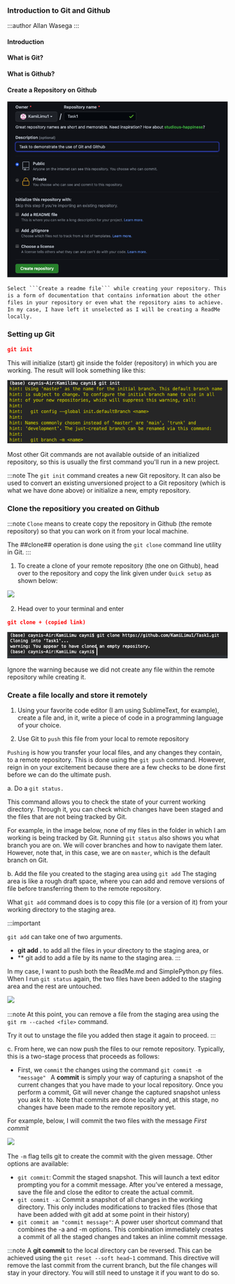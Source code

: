 ### Introduction to Git and Github

:::author
Allan Wasega
:::

#### Introduction


#### What is Git?

#### What is Github?

#### Create a Repository on Github

![](create_repository.png)

```important
Select ```Create a readme file``` while creating your repository. This is a form of documentation that contains information about the other files in your repository or even what the repository aims to achieve. 
In my case, I have left it unselected as I will be creating a ReadMe locally.
```  

### Setting up Git


```json
git init 
```
This will initialize (start) git inside the folder (repository) in which you are working. 
The result will look something like this: 

![](git_init.png)

Most other Git commands are not available outside of an initialized repository, so this is usually the first command you'll run in a new project.

:::note
The ```git init``` command creates a new Git repository. It can also be used to convert an existing unversioned project to a Git repository (which is what we have done above) or initialize a new, empty repository. 


### Clone the repositiory you created on Github

:::note
```Clone``` means to create copy the repository in Github (the remote repository) so that you can work on it from your local machine. 

The ##clone## operation is done using the ```git clone``` command line utility in Git. 
:::

1. To create a clone of your remote repository (the one on Github), head over to the repository and copy the link given under ```Quick setup``` as shown below:

![](clone1.png)

2. Head over to your terminal and enter
```json
git clone + (copied link)
```
![](clone2.png)

Ignore the warning because we did not create any file within the remote repository while creating it.

### Create a file locally and store it remotely

1. Using your favorite code editor (I am using SublimeText, for example), create a file and, in it, write a piece of code in a programming language of your choice. 

2. Use Git to ```push``` this file from your local to remote repository

```Pushing``` is how you transfer your local files, and any changes they contain, to a remote repository. This is done using the ```git push``` command. However, reign in on your excitement because there are a few checks to be done first before we can do the ultimate push. 

a. Do a ```git status.```

This command allows you to check the state of your current working directory. Through it, you can check which changes have been staged and the files that are not being tracked by Git. 

For example, in the image below, none of my files in the folder in which I am working is being tracked by Git. Running ```git status``` also shows you what branch you are on. We will cover branches and how to navigate them later. However, note that, in this case, we are on ```master```, which is the default branch on Git. 

b. Add the file you created to the staging area using ```git add```
The staging area is like a rough draft space, where you can add and remove versions of file before transferring them to the remote repository. 

What ```git add``` command does is to copy this file (or a version of it) from your working directory to the staging area. 

:::important

```git add``` can take one of two arguments. 

- **git add .** to add all the files in your directory to the staging area, or
- ** git add <file name> to add a file by its name to the staging area. 
:::

In my case, I want to push both the ReadMe.md and SimplePython.py files. When I run ```git status``` again, the two files have been added to the staging area and the rest are untouched.  

![](git_add.png)

:::note
At this point, you can remove a file from the staging area using the ```git rm --cached <file>``` command. 

Try it out to unstage the file you added then stage it again to proceed. 
:::

c. From here, we can now push the files to our remote repository. 
Typically, this is a two-stage process that proceeds as follows: 

- First, we ```commit``` the changes using the command ```git commit -m "message" ```
A **commit** is simply your way of capturing a snapshot of the current changes that you have made to your local repository. Once you perform a commit, Git will never change the captured snapshot unless you ask it to. Note that commits are done locally and, at this stage, no changes have been made to the remote repository yet. 

For example, below, I will commit the two files with the message *First commit*

![](git_commit.png)

The ```-m``` flag tells git to create the commit with the given message. Other options are available: 
- ```git commit```: Commit the staged snapshot. This will launch a text editor prompting you for a commit message. After you’ve entered a message, save the file and close the editor to create the actual commit.
- ```git commit -a```: Commit a snapshot of all changes in the working directory. This only includes modifications to tracked files (those that have been added with git add at some point in their history)
- ```git commit am "commit message"```: A power user shortcut command that combines the -a and -m options. This combination immediately creates a commit of all the staged changes and takes an inline commit message.

:::note
A **git commit** to the local directory can be reversed. This can be achieved using the ```git reset --soft head~1``` command. This directive will remove the last commit from the current branch, but the file changes will stay in your directory. You will still need to unstage it if you want to do so. 




